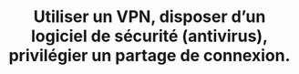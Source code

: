 ---
thematique: thematique-vPOHpPFF_kFw2S80Eawqn
definitions:
- definition-pA5q0VnAp4ogtptryv7Fl
risk: Voir ses données interceptées et permettre à un logiciel malveillant de se propager
  par le réseau.
title: Utiliser un VPN, disposer d’un logiciel de sécurité (antivirus), privilégier
  un partage de connexion.
uuid: good-practice-gGnE3N51GuK40jC3e7KjY
visibleInCms: true
vulnerability: Se connecter à n’importe quel réseau sans-fil disponible (public ou
  privé).
---